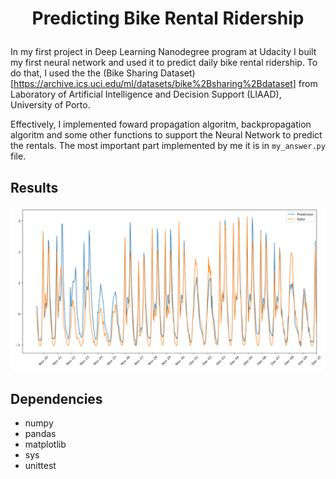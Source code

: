 # <p align="center"> Predicting Bike Rental Ridership

In my first project in Deep Learning Nanodegree program at Udacity I built my 
first neural network and used it to predict daily bike rental ridership. To do that,
I used the the (Bike Sharing Dataset)[https://archive.ics.uci.edu/ml/datasets/bike%2Bsharing%2Bdataset] 
from Laboratory of Artificial Intelligence and Decision Support (LIAAD), 
University of Porto.

Effectively, I implemented foward propagation algoritm, backpropagation algoritm 
and some other functions to support the Neural Network to predict the rentals. 
The most important part implemented by me it is in `my_answer.py` file.

## Results

![Result in Test Set](/assets/results.png)

## Dependencies

- numpy
- pandas
- matplotlib
- sys
- unittest


